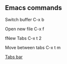 ## Emacs commands

Switch buffer
C-x b

Open new file
C-x f

fNew Tabs
C-x t 2

Move between tabs
C-x t m


[Tabs bar](https://www.gnu.org/software/emacs/manual/html_node/emacs/Tab-Bars.html)

